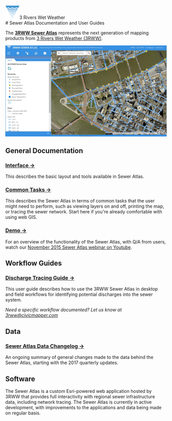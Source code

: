 <br>
<span id="trww-brand"><img src="img/3rww_logo_symbol_thumb_clear.png" class="logo">3 Rivers Wet Weather</span>
<br>
# Sewer Atlas Documentation and User Guides

The **[3RWW Sewer Atlas](http://mds.3riverswetweather.org/atlas/rsi)** represents the next generation of mapping products from [3 Rivers Wet Weather (3RWW)](www.3riverswetweather.org).

![Sewer Atlas interface](img/ui/Slide6.JPG)

## General Documentation

### [Interface &rarr;](help_rsi_ui.md)
This describes the basic layout and tools available in Sewer Atlas.
### [Common Tasks &rarr;](help_rsi_tasks.md)
This describes the Sewer Atlas in terms of common tasks that the user might need to perform, such as viewing layers on and off, printing the map, or tracing the sewer network. Start here if you're already comfortable with using web GIS.
### [Demo &rarr; ](https://www.youtube.com/watch?v=UO1S4CFOxdI)
For an overview of the functionality of the Sewer Atlas, with Q/A from users, watch our [November 2015 Sewer Atlas webinar on Youtube](https://www.youtube.com/watch?v=UO1S4CFOxdI).

## Workflow Guides

### [Discharge Tracing Guide &rarr;](guide_rsi_trace.md)
This user guide describes how to use the 3RWW Sewer Atlas in desktop and field workflows for identifying potential discharges into the sewer system.

*Need a specific workflow documented? Let us know at [3rww@civicmapper.com](3rww@civicmapper.com)*


## Data

### [Sewer Atlas Data Changelog &rarr;](changelog.md)
An ongoing summary of general changes made to the data behind the Sewer Atlas, starting with the 2017 quarterly updates.

## Software

The Sewer Atlas is a custom Esri-powered web application hosted by 3RWW that provides full interactivity with regional sewer infrastructure data, including network tracing. The Sewer Atlas is currently in active development, with improvements to the applications and data being made on regular basis.
